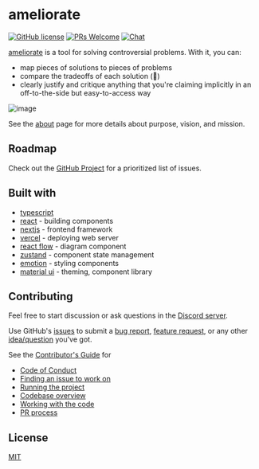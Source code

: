 # ameliorate

[![GitHub license](https://img.shields.io/badge/license-MIT-blue.svg)](https://github.com/keyserj/ameliorate/blob/main/LICENSE.md) [![PRs Welcome](https://img.shields.io/badge/PRs-welcome-blueviolet.svg)](https://github.com/keyserj/ameliorate/blob/main/CONTRIBUTING.md) [![Chat](https://img.shields.io/discord/1057707973482401892?label=chat&logo=discord)](https://discord.gg/7a2UUMhA)

[ameliorate](https://www.ameliorate.app/) is a tool for solving controversial problems. With it, you can:

- map pieces of solutions to pieces of problems
- compare the tradeoffs of each solution (🚧)
- clearly justify and critique anything that you're claiming implicitly in an off-to-the-side but easy-to-access way

![image](https://user-images.githubusercontent.com/13872370/209835504-19d074d7-8445-41ad-8680-067ba61648b3.png)

See the [about](https://www.ameliorate.app/about) page for more details about purpose, vision, and mission.

## Roadmap

Check out the [GitHub Project](https://github.com/users/keyserj/projects/1/views/1) for a prioritized list of issues.

## Built with

- [typescript](https://www.typescriptlang.org/)
- [react](https://reactjs.org/) - building components
- [nextjs](https://nextjs.org/) - frontend framework
- [vercel](https://vercel.com/) - deploying web server
- [react flow](https://reactflow.dev/) - diagram component
- [zustand](https://github.com/pmndrs/zustand) - component state management
- [emotion](https://emotion.sh/docs/introduction) - styling components
- [material ui](https://mui.com/) - theming, component library

## Contributing

Feel free to start discussion or ask questions in the [Discord server](https://discord.gg/7a2UUMhA).

Use GitHub's [issues](https://github.com/keyserj/ameliorate/issues) to submit a [bug report](https://github.com/keyserj/ameliorate/issues/new?assignees=&labels=bug%2C+needs+review&template=bug_report.md&title=), [feature request](https://github.com/keyserj/ameliorate/issues/new?assignees=&labels=enhancement%2C+needs+review&template=feature_request.md&title=), or any other [idea/question](https://github.com/keyserj/ameliorate/issues/new?assignees=&labels=needs+review&template=other-issues.md&title=) you've got.

See the [Contributor's Guide](https://github.com/keyserj/ameliorate/blob/main/CONTRIBUTING.md) for

- [Code of Conduct](https://github.com/keyserj/ameliorate/blob/main/CONTRIBUTING.md#code-of-conduct)
- [Finding an issue to work on](https://github.com/keyserj/ameliorate/blob/main/CONTRIBUTING.md#finding-an-issue-to-work-on)
- [Running the project](https://github.com/keyserj/ameliorate/blob/main/CONTRIBUTING.md#running-the-project)
- [Codebase overview](https://github.com/keyserj/ameliorate/blob/main/CONTRIBUTING.md#codebase-overview)
- [Working with the code](https://github.com/keyserj/ameliorate/blob/main/CONTRIBUTING.md#working-with-the-code)
- [PR process](https://github.com/keyserj/ameliorate/blob/main/CONTRIBUTING.md#pr-process)

## License

[MIT](https://github.com/keyserj/ameliorate/blob/main/LICENSE)
